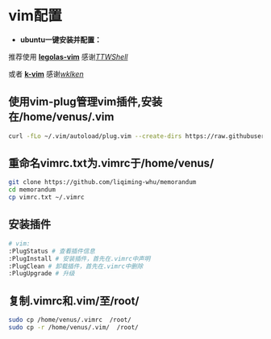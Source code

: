 # vim配置

* **ubuntu一键安装并配置：**

推荐使用 [**legolas-vim**](<https://github.com/TTWShell/legolas-vim>) 感谢[*TTWShell*](<https://github.com/TTWShell>)

或者 [**k-vim**](<https://github.com/wklken/k-vim>) 感谢[*wklken*](<https://github.com/wklken>)

## 使用vim-plug管理vim插件,安装在/home/venus/.vim

```bash
curl -fLo ~/.vim/autoload/plug.vim --create-dirs https://raw.githubusercontent.com/junegunn/vim-plug/master/plug.vim
```

## 重命名vimrc.txt为.vimrc于/home/venus/

```bash
git clone https://github.com/liqiming-whu/memorandum
cd memorandum
cp vimrc.txt ~/.vimrc
```

## 安装插件

```bash
# vim:
:PlugStatus # 查看插件信息
:PlugInstall # 安装插件，首先在.vimrc中声明
:PlugClean # 卸载插件，首先在.vimrc中删除
:PlugUpgrade # 升级
```

## 复制.vimrc和.vim/至/root/

```bash
sudo cp /home/venus/.vimrc  /root/
sudo cp -r /home/venus/.vim/  /root/
```
